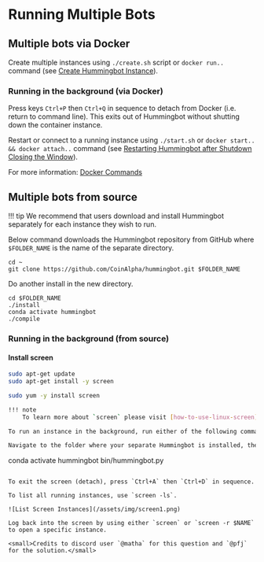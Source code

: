 # Running Multiple Bots

## Multiple bots via Docker

Create multiple instances using `./create.sh` script or `docker run..` command (see [Create Hummingbot Instance](/cheatsheets/docker/#create-hummingbot-instance)).

### Running in the background (via Docker)

Press keys `Ctrl+P` then `Ctrl+Q` in sequence to detach from Docker (i.e. return to command line). This exits out of Hummingbot without shutting down the container instance.

Restart or connect to a running instance using `./start.sh` or `docker start.. && docker attach..` command (see [Restarting Hummingbot after Shutdown Closing the Window](/cheatsheets/docker/#restarting-hummingbot-after-shutdown-or-closing-the-window)).

For more information: [Docker Commands](/cheatsheets/docker/#reference-useful-docker-commands)


## Multiple bots from source

!!! tip
    We recommend that users download and install Hummingbot separately for each instance they wish to run.

Below command downloads the Hummingbot repository from GitHub where `$FOLDER_NAME` is the name of the separate directory.

```
cd ~
git clone https://github.com/CoinAlpha/hummingbot.git $FOLDER_NAME
```

Do another install in the new directory.

```
cd $FOLDER_NAME
./install
conda activate hummingbot
./compile
```

### Running in the background (from source)

#### Install screen

```bash tab="Ubuntu / Debian"
sudo apt-get update
sudo apt-get install -y screen
```

```bash tab="CentOS"
sudo yum -y install screen

!!! note
    To learn more about `screen` please visit [how-to-use-linux-screen](https://linuxize.com/post/how-to-use-linux-screen/).

To run an instance in the background, run either of the following commands: `screen` or `screen -S $NAME`, where `$NAME` is what you wish to call this background instance. Use the latter to be more explicit if you want to run multiple bots.

Navigate to the folder where your separate Hummingbot is installed, then start the bot like normal.

```
conda activate hummingbot
bin/hummingbot.py
```

To exit the screen (detach), press `Ctrl+A` then `Ctrl+D` in sequence.

To list all running instances, use `screen -ls`.

![List Screen Instances](/assets/img/screen1.png)

Log back into the screen by using either `screen` or `screen -r $NAME` to open a specific instance.

<small>Credits to discord user `@matha` for this question and `@pfj` for the solution.</small>
